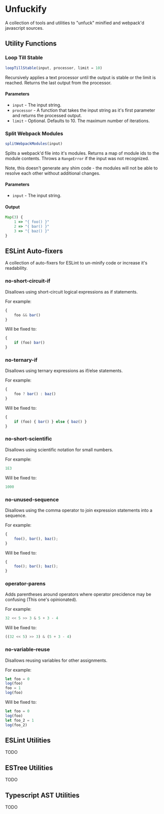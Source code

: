 Unfuckify
=========
A collection of tools and utilities to "unfuck" minified and webpack'd javascript sources.

## Utility Functions

### Loop Till Stable
```js
loopTillStable(input, processor, limit = 10)
```

Recursively applies a text processor until the output is stable or the limit is reached. Returns the last output from the processor.

#### Parameters
- `input` - The input string.
- `processor` - A function that takes the input string as it's first parameter and returns the processed output.
- `limit` - Optional. Defaults to 10. The maximum number of iterations.

### Split Webpack Modules
```js
splitWebpackModules(input)
```

Splits a webpack'd file into it's modules. Returns a map of module ids to the module contents. Throws a `RangeError` if the input was not recognized.

Note, this doesn't generate any shim code - the modules will not be able to resolve each other without additional changes.

#### Parameters
- `input` - The input string.

#### Output
```ts
Map(3) {
    1 => "{ foo() }"
    2 => "{ bar() }"
    3 => "{ baz() }"
}
```

## ESLint Auto-fixers
A collection of auto-fixers for ESLint to un-minify code or increase it's readability.

### no-short-circuit-if
Disallows using short-circuit logical expressions as if statements.

For example:
```js
{
    foo && bar()
}
```
Will be fixed to:
```js
{
    if (foo) bar()
}
```

### no-ternary-if
Disallows using ternary expressions as if/else statements.

For example:
```js
{
    foo ? bar() : baz()
}
```

Will be fixed to:
```js
{
    if (foo) { bar() } else { baz() }
}
```

### no-short-scientific
Disallows using scientific notation for small numbers.

For example:
```js
1E3
```

Will be fixed to:
```js
1000
```

### no-unused-sequence
Disallows using the comma operator to join expression statements into a sequence.

For example:
```js
{
    foo(), bar(), baz();
}
```

Will be fixed to:
```js
{
    foo(); bar(); baz();
}
```

### operator-parens
Adds parentheses around operators where operator precidence may be confusing (This one's opinionated).

For example:
```js
32 << 5 >> 3 & 5 + 3 - 4
```

Will be fixed to:
```js
((32 << 5) >> 3) & (5 + 3 - 4)
```

### no-variable-reuse
Disallows reusing variables for other assignments.

For example:
```js
let foo = 0
log(foo)
foo = 1
log(foo)
```

Will be fixed to:
```js
let foo = 0
log(foo)
let foo_2 = 1
log(foo_2)
```

## ESLint Utilities
TODO

## ESTree Utilities
TODO

## Typescript AST Utilities
TODO
